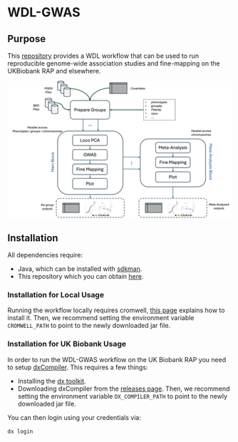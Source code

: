 # WDL-GWAS

## Purpose

This [repository](https://github.com/olivierlabayle/WDL-GWAS) provides a WDL workflow that can be used to run reproducible genome-wide association studies and fine-mapping on the UKBiobank RAP and elsewhere.

!["Workflow"](assets/wdl-gwas-workflow.png)

## Installation

All dependencies require:

- Java, which can be installed with [sdkman](https://sdkman.io/install/).
- This repository which you can obtain [here](https://github.com/olivierlabayle/WDL-GWAS/releases).

### Installation for Local Usage

Running the workflow locally requires cromwell, [this page](https://cromwell.readthedocs.io/en/stable/tutorials/FiveMinuteIntro/) explains how to install it. Then, we recommend setting the environment variable `CROMWELL_PATH` to point to the newly downloaded jar file.

### Installation for UK Biobank Usage

In order to run the WDL-GWAS workflow on the UK Biobank RAP you need to setup [dxCompiler](https://github.com/dnanexus/dxCompiler#setup). This requires a few things:

- Installing the [dx toolkit](https://documentation.dnanexus.com/downloads).
- Downloading dxCompiler from the [releases page](https://github.com/dnanexus/dxCompiler/releases). Then, we recommend setting the environment variable `DX_COMPILER_PATH` to point to the newly downloaded jar file.

You can then login using your credentials via:

```bash
dx login
```